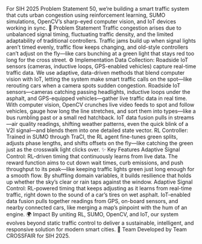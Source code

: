 For SIH 2025 Problem Statement 50, we’re building a smart traffic system that cuts urban congestion using reinforcement learning, SUMO simulations, OpenCV’s sharp-eyed computer vision, and IoT devices working in sync.
📖 Problem Statement
Traffic congestion arises due to unbalanced signal timing, fluctuating traffic density, and the limited adaptability of traditional controllers. Traffic jams build up when signal lights aren’t timed evenly, traffic flow keeps changing, and old-style controllers can’t adjust on the fly—like cars bunching at a green light that stays red too long for the cross street.
⚙️ Implementation
Data Collection: Roadside IoT sensors (cameras, inductive loops, GPS-enabled vehicles) capture real-time traffic data.
We use adaptive, data-driven methods that blend computer vision with IoT, letting the system make smart traffic calls on the spot—like rerouting cars when a camera spots sudden congestion.
Roadside IoT sensors—cameras catching passing headlights, inductive loops under the asphalt, and GPS-equipped vehicles—gather live traffic data in real time.
With computer vision, OpenCV crunches live video feeds to spot and follow vehicles, gauge how long the line stretches, and sort them into types—like a bus rumbling past or a small red hatchback. 
IoT data fusion pulls in streams—air quality readings, shifting weather patterns, even the quick blink of a V2I signal—and blends them into one detailed state vector.
RL Controller: Trained in SUMO through TraCI, the RL agent fine-tunes green splits, adjusts phase lengths, and shifts offsets on the fly—like catching the green just as the crosswalk light clicks over.
✨ Key Features
Adaptive Signal Control: RL-driven timing that continuously learns from live data.
The reward function aims to cut down wait times, curb emissions, and push throughput to its peak—like keeping traffic lights green just long enough for a smooth flow. By shuffling domain variables, it builds resilience that holds up whether the sky’s clear or rain taps against the window.
Adaptive Signal Control: RL-powered timing that keeps adjusting as it learns from real-time traffic, right down to the sound of a car’s tires on wet asphalt.
IoT-enabled data fusion pulls together readings from GPS, on-board sensors, and nearby connected cars, like merging a map’s pinpoint with the hum of an engine.
🌍 Impact
By uniting RL, SUMO, OpenCV, and IoT, our system evolves beyond static traffic control to deliver a sustainable, intelligent, and responsive solution for modern smart cities.
👥 Team
Developed by Team CROSSFAIR for SIH 2025.
